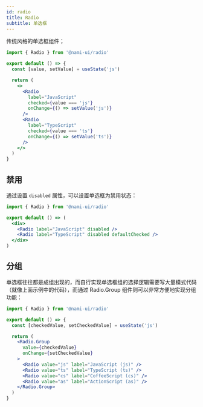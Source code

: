 ```yaml
---
id: radio
title: Radio
subtitle: 单选框
---
```


传统风格的单选框组件；

```jsx reactView
import { Radio } from '@nami-ui/radio'

export default () => {
  const [value, setValue] = useState('js')

  return (
    <>
      <Radio
        label="JavaScript"
        checked={value === 'js'}
        onChange={() => setValue('js')}
      />
      <Radio
        label="TypeScript"
        checked={value === 'ts'}
        onChange={() => setValue('ts')}
      />
    </>
  )
}
```

## 禁用

通过设置 `disabled` 属性，可以设置单选框为禁用状态：

```jsx reactView
import { Radio } from '@nami-ui/radio'

export default () => (
  <div>
    <Radio label="JavaScript" disabled />
    <Radio label="TypeScript" disabled defaultChecked />
  </div>
)
```

## 分组

单选框往往都是成组出现的，而自行实现单选框组的选择逻辑需要写大量模式代码（就像上面示例中的代码），而通过 Radio.Group 组件则可以非常方便地实现分组功能：

```jsx reactView
import { Radio } from '@nami-ui/radio'

export default () => {
  const [checkedValue, setCheckedValue] = useState('js')

  return (
    <Radio.Group
      value={checkedValue}
      onChange={setCheckedValue}
    >
      <Radio value="js" label="JavaScript (js)" />
      <Radio value="ts" label="TypeScript (ts)" />
      <Radio value="cs" label="CoffeeScript (cs)" />
      <Radio value="as" label="ActionScript (as)" />
    </Radio.Group>
  )
}
```
